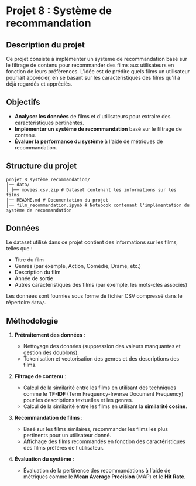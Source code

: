 # Projet 8 : Système de recommandation

## Description du projet

Ce projet consiste à implémenter un système de recommandation basé sur le filtrage de contenu pour recommander des films aux utilisateurs en fonction de leurs préférences. L'idée est de prédire quels films un utilisateur pourrait apprécier, en se basant sur les caractéristiques des films qu'il a déjà regardés et appréciés.

## Objectifs

- **Analyser les données** de films et d'utilisateurs pour extraire des caractéristiques pertinentes.
- **Implémenter un système de recommandation** basé sur le filtrage de contenu.
- **Évaluer la performance du système** à l'aide de métriques de recommandation.

## Structure du projet

````
projet_8_système_recommandation/
│── data/
│ ├── movies.csv.zip # Dataset contenant les informations sur les films
│── README.md # Documentation du projet
│── film_recommandation.ipynb # Notebook contenant l'implémentation du système de recommandation
````

## Données

Le dataset utilisé dans ce projet contient des informations sur les films, telles que :

- Titre du film
- Genres (par exemple, Action, Comédie, Drame, etc.)
- Description du film
- Année de sortie
- Autres caractéristiques des films (par exemple, les mots-clés associés)

Les données sont fournies sous forme de fichier CSV compressé dans le répertoire `data/`.

## Méthodologie

1. **Prétraitement des données** :
   - Nettoyage des données (suppression des valeurs manquantes et gestion des doublons).
   - Tokenisation et vectorisation des genres et des descriptions des films.

2. **Filtrage de contenu** :
   - Calcul de la similarité entre les films en utilisant des techniques comme le **TF-IDF** (Term Frequency-Inverse Document Frequency) pour les descriptions textuelles et les genres.
   - Calcul de la similarité entre les films en utilisant la **similarité cosine**.

3. **Recommandation de films** :
   - Basé sur les films similaires, recommander les films les plus pertinents pour un utilisateur donné.
   - Affichage des films recommandés en fonction des caractéristiques des films préférés de l'utilisateur.

4. **Évaluation du système** :
   - Évaluation de la pertinence des recommandations à l'aide de métriques comme le **Mean Average Precision** (MAP) et le **Hit Rate**.


